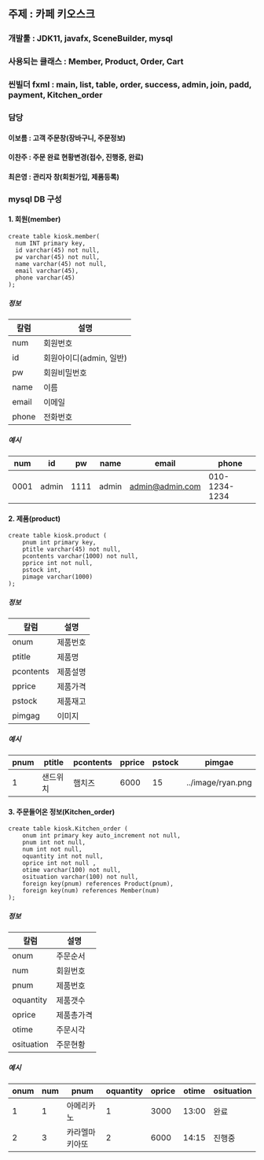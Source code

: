 ## 주제 : 카페 키오스크
### 개발툴 : JDK11, javafx, SceneBuilder, mysql
### 사용되는 클래스 : Member, Product, Order, Cart
### 씬빌더 fxml : main, list, table, order, success, admin, join, padd, payment, Kitchen_order
### 담당
#### 이보름 : 고객 주문창(장바구니, 주문정보)
#### 이찬주 : 주문 완료 현황변경(접수, 진행중, 완료)
#### 최은영 : 관리자 창(회원가입, 제품등록)

### mysql DB 구성
#### 1. 회원(member)
```
create table kiosk.member(
  num INT primary key,
  id varchar(45) not null,
  pw varchar(45) not null,
  name varchar(45) not null,
  email varchar(45),
  phone varchar(45)
);
```
##### 정보
|칼럼|설명|
|----|----|
|num|회원번호|
|id|회원아이디(admin, 일반)|
|pw|회원비밀번호|
|name|이름|
|email|이메일|
|phone|전화번호|

##### 예시
|num|id|pw|name|email|phone|
|----|----|----|----|----|----|
|0001|admin|1111|admin|admin@admin.com|010-1234-1234|



#### 2. 제품(product)
```
create table kiosk.product (
    pnum int primary key,
    ptitle varchar(45) not null,
    pcontents varchar(1000) not null,
    pprice int not null,
    pstock int,
    pimage varchar(1000)
);
```
##### 정보
|칼럼|설명|
|----|----|
|onum|제품번호|
|ptitle|제품명|
|pcontents|제품설명|
|pprice|제품가격|
|pstock|제품재고|
|pimgag|이미지|

##### 예시
|pnum|ptitle|pcontents|pprice|pstock|pimgae|
|----|----|----|----|----|----|
|1|샌드위치|햄치즈|6000|15| ../image/ryan.png|

#### 3. 주문들어온 정보(Kitchen_order)
```
create table kiosk.Kitchen_order (
	onum int primary key auto_increment not null,
	pnum int not null,
	num int not null,
	oquantity int not null, 
	oprice int not null ,
	otime varchar(100) not null,
	osituation varchar(100) not null,
	foreign key(pnum) references Product(pnum),
	foreign key(num) references Member(num)
);
```
##### 정보
|칼럼|설명|
|----|----|
|onum|주문순서|
|num|회원번호|
|pnum|제품번호|
|oquantity|제품갯수|
|oprice|제품총가격|
|otime|주문시각|
|osituation|주문현황|

##### 예시
|onum|num|pnum|oquantity|oprice|otime|osituation|
|----|----|----|----|----|----|----|
|1|1|아메리카노|1|3000|13:00|완료|
|2|3|카라멜마키아또|2|6000|14:15|진행중|


